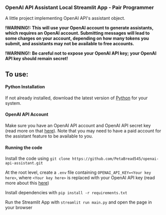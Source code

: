 ### OpenAI API Assistant Local Streamlit App - Pair Programmer

A little project implementing OpenAI API's assistant object. 

**!WARNING!: This will use your OpenAI account to generate assistants, which requires an OpenAI account. Submitting messages will lead to some charges on your account, depending on how many tokens you submit, and assistants may not be available to free accounts.**

**!WARNING!: Be careful not to expose your OpenAI API key; your OpenAI API key should remain secret!**


## To use:
#### Python Installation
If not already installed, download the latest version of [Python](https://www.python.org/downloads/) for your system.

#### OpenAI API Account
Make sure you have an OpenAI API account and OpenAI API secret key (read more on that [here](https://platform.openai.com/docs/overview)).
Note that you may need to have a paid account for the assistant feature to be available to you.


#### Running the code
Install the code using ```git clone https://github.com/PetaBread545/openai-api-assistant.git```

At the root level, create a `.env` file containing `OPENAI_API_KEY=<Your key here>`, where `<Your key here>` is replaced with your OpenAI API key (read more about this [here](https://platform.openai.com/api-keys))

Install dependencies with ```pip install -r requirements.txt```

Run the Streamlit App with ```streamlit run main.py``` and open the page in your browser

